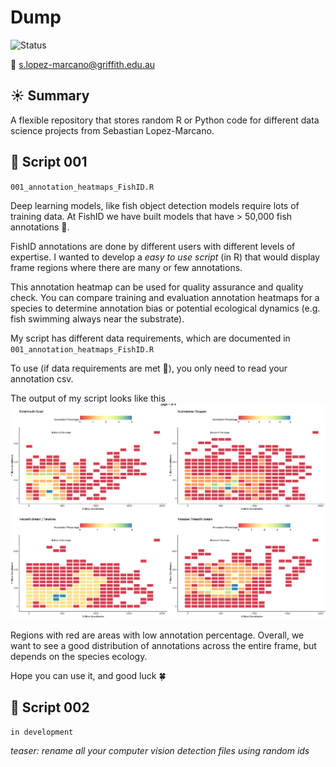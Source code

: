 # Dump
![Status](https://img.shields.io/badge/Status-Ongoing-orange)

📧 s.lopez-marcano@griffith.edu.au

## ☀️ Summary
A flexible repository that stores random R or Python code for different data science projects from Sebastian Lopez-Marcano.

## 🚀 Script 001
`001_annotation_heatmaps_FishID.R`

Deep learning models, like fish object detection models require lots of training data. At FishID we have built models that have > 50,000 fish annotations 🤯. 

FishID annotations are done by different users with different levels of expertise. I wanted to develop a _easy to use script_ (in R) that would display frame regions where there are many or few annotations.

This annotation heatmap can be used for quality assurance and quality check. You can compare training and evaluation annotation heatmaps for a species to determine annotation bias or potential ecological dynamics (e.g. fish swimming always near the substrate).

My script has different data requirements, which are documented in `001_annotation_heatmaps_FishID.R`

To use (if data requirements are met 🚨), you only need to read your annotation csv.

The output of my script looks like this ![alt text](https://github.com/slopezmarcano/Dump/blob/main/output_samples/001_annotation_heatmap_sampleoutput.png)

Regions with red are areas with low annotation percentage. Overall, we want to see a good distribution of annotations across the entire frame, but depends on the species ecology.

Hope you can use it, and good luck 🍀

## 🚀 Script 002
`in development`

_teaser: rename all your computer vision detection files using random ids_
